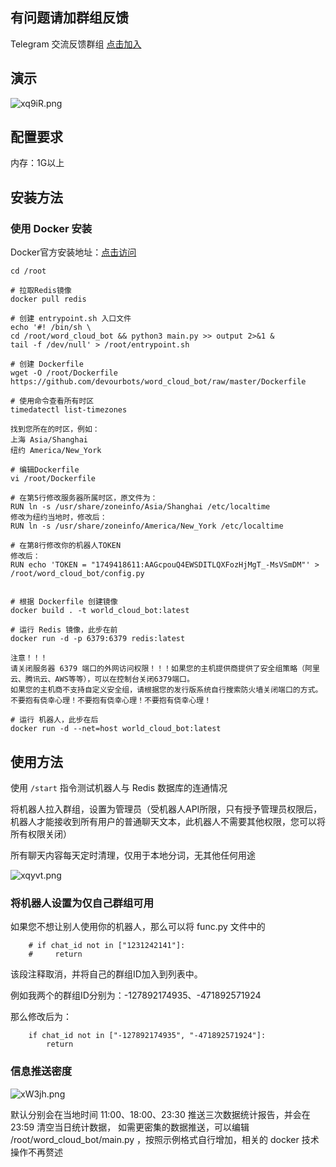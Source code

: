 ## 有问题请加群组反馈

Telegram 交流反馈群组 [点击加入](https://t.me/joinchat/HO9r-CLAudrxugPY)

## 演示

![xq9iR.png](https://s3.jpg.cm/2021/05/05/xq9iR.png)

## 配置要求

内存：1G以上

## 安装方法

### 使用 Docker 安装
Docker官方安装地址：[点击访问](https://docs.docker.com/engine/install/)

```angular2html
cd /root

# 拉取Redis镜像
docker pull redis

# 创建 entrypoint.sh 入口文件
echo '#! /bin/sh \
cd /root/word_cloud_bot && python3 main.py >> output 2>&1 &
tail -f /dev/null' > /root/entrypoint.sh

# 创建 Dockerfile
wget -O /root/Dockerfile https://github.com/devourbots/word_cloud_bot/raw/master/Dockerfile

# 使用命令查看所有时区
timedatectl list-timezones

找到您所在的时区，例如：
上海 Asia/Shanghai
纽约 America/New_York

# 编辑Dockerfile
vi /root/Dockerfile

# 在第5行修改服务器所属时区，原文件为：
RUN ln -s /usr/share/zoneinfo/Asia/Shanghai /etc/localtime
修改为纽约当地时，修改后：
RUN ln -s /usr/share/zoneinfo/America/New_York /etc/localtime

# 在第8行修改你的机器人TOKEN
修改后：
RUN echo 'TOKEN = "1749418611:AAGcpouQ4EWSDITLQXFozHjMgT_-MsVSmDM"' > /root/word_cloud_bot/config.py


# 根据 Dockerfile 创建镜像
docker build . -t world_cloud_bot:latest

# 运行 Redis 镜像，此步在前
docker run -d -p 6379:6379 redis:latest

注意！！！
请关闭服务器 6379 端口的外网访问权限！！！如果您的主机提供商提供了安全组策略（阿里云、腾讯云、AWS等等），可以在控制台关闭6379端口。
如果您的主机商不支持自定义安全组，请根据您的发行版系统自行搜索防火墙关闭端口的方式。
不要抱有侥幸心理！不要抱有侥幸心理！不要抱有侥幸心理！

# 运行 机器人，此步在后
docker run -d --net=host world_cloud_bot:latest
```

## 使用方法

使用 `/start` 指令测试机器人与 Redis 数据库的连通情况

将机器人拉入群组，设置为管理员（受机器人API所限，只有授予管理员权限后，机器人才能接收到所有用户的普通聊天文本，此机器人不需要其他权限，您可以将所有权限关闭）

所有聊天内容每天定时清理，仅用于本地分词，无其他任何用途

![xqyvt.png](https://s3.jpg.cm/2021/05/05/xqyvt.png)

### 将机器人设置为仅自己群组可用

如果您不想让别人使用你的机器人，那么可以将 func.py 文件中的
```angular2html
    # if chat_id not in ["1231242141"]:
    #     return
```
该段注释取消，并将自己的群组ID加入到列表中。

例如我两个的群组ID分别为：-127892174935、-471892571924

那么修改后为：
```angular2html
    if chat_id not in ["-127892174935", "-471892571924"]:
        return
```

### 信息推送密度

![xW3jh.png](https://s3.jpg.cm/2021/05/05/xW3jh.png)

默认分别会在当地时间 11:00、18:00、23:30 推送三次数据统计报告，并会在 23:59 清空当日统计数据，
如需更密集的数据推送，可以编辑 /root/word_cloud_bot/main.py ，按照示例格式自行增加，相关的 docker 技术操作不再赘述

